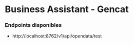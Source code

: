 
# Business Assistant - Gencat

### Endpoints disponibles

- http<nolink>://localhost:8762/v1/api/opendata/test

